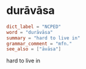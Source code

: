 # durāvāsa

``` toml
dict_label = "NCPED"
word = "durāvāsa"
summary = "hard to live in"
grammar_comment = "mfn."
see_also = ["āvāsa"]
```

hard to live in

